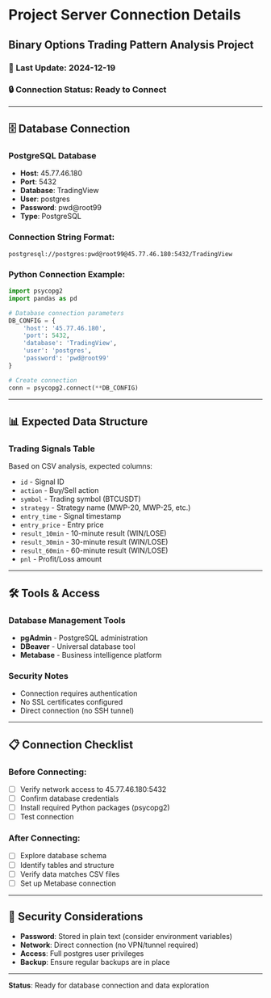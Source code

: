 # Project Server Connection Details
## Binary Options Trading Pattern Analysis Project

### 📅 Last Update: 2024-12-19
### 🔒 Connection Status: Ready to Connect

---

## 🗄️ Database Connection

### PostgreSQL Database
- **Host**: 45.77.46.180
- **Port**: 5432
- **Database**: TradingView
- **User**: postgres
- **Password**: pwd@root99
- **Type**: PostgreSQL

### Connection String Format:
```
postgresql://postgres:pwd@root99@45.77.46.180:5432/TradingView
```

### Python Connection Example:
```python
import psycopg2
import pandas as pd

# Database connection parameters
DB_CONFIG = {
    'host': '45.77.46.180',
    'port': 5432,
    'database': 'TradingView',
    'user': 'postgres',
    'password': 'pwd@root99'
}

# Create connection
conn = psycopg2.connect(**DB_CONFIG)
```

---

## 📊 Expected Data Structure

### Trading Signals Table
Based on CSV analysis, expected columns:
- `id` - Signal ID
- `action` - Buy/Sell action
- `symbol` - Trading symbol (BTCUSDT)
- `strategy` - Strategy name (MWP-20, MWP-25, etc.)
- `entry_time` - Signal timestamp
- `entry_price` - Entry price
- `result_10min` - 10-minute result (WIN/LOSE)
- `result_30min` - 30-minute result (WIN/LOSE)
- `result_60min` - 60-minute result (WIN/LOSE)
- `pnl` - Profit/Loss amount

---

## 🛠️ Tools & Access

### Database Management Tools
- **pgAdmin** - PostgreSQL administration
- **DBeaver** - Universal database tool
- **Metabase** - Business intelligence platform

### Security Notes
- Connection requires authentication
- No SSL certificates configured
- Direct connection (no SSH tunnel)

---

## 📋 Connection Checklist

### Before Connecting:
- [ ] Verify network access to 45.77.46.180:5432
- [ ] Confirm database credentials
- [ ] Install required Python packages (psycopg2)
- [ ] Test connection

### After Connecting:
- [ ] Explore database schema
- [ ] Identify tables and structure
- [ ] Verify data matches CSV files
- [ ] Set up Metabase connection

---

## 🚨 Security Considerations

- **Password**: Stored in plain text (consider environment variables)
- **Network**: Direct connection (no VPN/tunnel required)
- **Access**: Full postgres user privileges
- **Backup**: Ensure regular backups are in place

---

**Status**: Ready for database connection and data exploration
